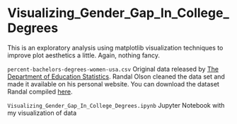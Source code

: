 # Visualizing_Gender_Gap_In_College_Degrees
This is an exploratory analysis using matplotlib visualization techniques to improve plot aesthetics a little. Again, nothing fancy.

`percent-bachelors-degrees-women-usa.csv` Original data released by [The Department of Education Statistics](https://nces.ed.gov/programs/digest/2013menu_tables.asp).
Randal Olson cleaned the data set and made it available on his personal website. You can download the dataset Randal compiled [here](http://www.randalolson.com/wp-content/uploads/percent-bachelors-degrees-women-usa.csv).


`Visualizing_Gender_Gap_In_College_Degrees.ipynb` Jupyter Notebook with my visualization of data
